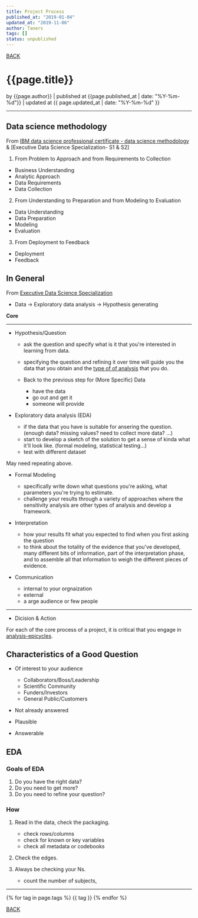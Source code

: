 ```yaml
---
title: Project Process
published_at: "2019-01-04"
updated_at: "2019-11-06"
author: Taners
tags: []
status: unpublished
---
```


[BACK](../)

# {{page.title}}

by {{page.author}} |
published at {{page.published_at | date: "%Y-%m-%d"}} |
updated at {{ page.updated_at | date: "%Y-%m-%d" }}

---

## Data science methodology
From [IBM data science professional certificate - data science methodology](https://www.coursera.org/learn/data-science-methodology/lecture/lMNmc/welcome) & [Executive Data Science Specialization- S1 & S2]



1. From Problem to Approach and from Requirements to Collection
- Business Understanding  
- Analytic Approach
- Data Requirements
- Data Collection


2. From Understanding to Preparation and from Modeling to Evaluation
- Data Understanding
- Data Preparation
- Modeling
- Evaluation

3. From Deployment to Feedback
- Deployment
- Feedback

## In General
From [Executive Data Science Specialization](https://www.coursera.org/specializations/executive-data-science)

- Data -> Exploratory data analysis -> Hypothesis generating

**Core**

---------------------------------------------

- Hypothesis/Question
    - ask the question and specify what is it that you're interested in learning from data.
    - specifying the question and refining it over time will guide you the data that you obtain and the [type of of analysis](analysit-types.md/) that you do.

    - Back to the previous step for (More Specific) Data 
        - have the data
        - go out and get it
        - someone will provide

- Exploratory data analysis (EDA)
    - if the data that you have is suitable for ansering the question. (enough data? missing values? need to collect more data? ...)
    - start to develop a sketch of the solution to get a sense of kinda what it'll look like. (formal modeling, statistical testing...)
    - test with different dataset

May need repeating above.

- Formal Modeling
    - specifically write down what questions you're asking, what parameters you're trying to estimate.
    - challenge your results through a variety of approaches where the sensitivity analysis are other types of analysis and develop a framework.

- Interpretation
    - how your results fit what you expected to find when you first asking the question
    - to think about the totality of the evidence that you've developed, many different bits of information, part of the interpretation phase, and to assemble all that information to weigh the different pieces of evidence.

- Communication
    - internal to your orgnaization
    - external
    - a arge audience or few people

-------------------------------------------------------

- Dicision & Action

For each of the core process of a project, it is critical that you engage in [analysis-epicycles](/analysis-epicycles.md).

## Characteristics of a Good Question
- Of interest to your audience
    - Collaborators/Boss/Leadership
    - Scientific Community
    - Funders/Investors
    - General Public/Customers

- Not already answered

- Plausible
    
- Answerable




## EDA
### Goals of EDA
1. Do you have the right data?
2. Do you need to get more?
3. Do you need to refine your question?

### How
1. Read in the data, check the packaging.
    - check rows/columns
    - check for known or key variables
    - check all metadata or codebooks 

2. Check the edges.

3. Always be checking your Ns.
    - count the number of subjects,

---

{% for tag in page.tags %}
  {{ tag }}
{% endfor %}

[BACK](../)